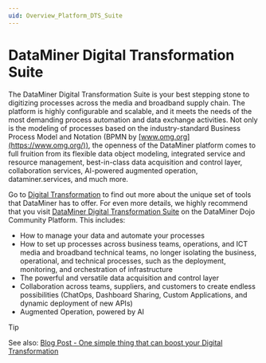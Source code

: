 ```yaml
---
uid: Overview_Platform_DTS_Suite
---
```


# DataMiner Digital Transformation Suite

The DataMiner Digital Transformation Suite is your best stepping stone to digitizing processes across the media and broadband supply chain. The platform is highly configurable and scalable, and it meets the needs of the most demanding process automation and data exchange activities. Not only is the modeling of processes based on the industry-standard Business Process Model and Notation (BPMN by [www.omg.org](https://www.omg.org/)), the openness of the DataMiner platform comes to full fruition from its flexible data object modeling, integrated service and resource management, best-in-class data acquisition and control layer, collaboration services, AI-powered augmented operation, dataminer.services, and much more.

Go to [Digital Transformation](https://skyline.be/digital-transformation) to find out more about the unique set of tools that DataMiner has to offer. For even more details, we highly recommend that you visit [DataMiner Digital Transformation Suite](https://community.dataminer.services/solution/digital-transformation-suite/) on the DataMiner Dojo Community Platform. This includes:

- How to manage your data and automate your processes
- How to set up processes across business teams, operations, and ICT media and broadband technical teams, no longer isolating the business, operational, and technical processes, such as the deployment, monitoring, and orchestration of infrastructure
- The powerful and versatile data acquisition and control layer
- Collaboration across teams, suppliers, and customers to create endless possibilities (ChatOps, Dashboard Sharing, Custom Applications, and dynamic deployment of new APIs)
- Augmented Operation, powered by AI

> [!TIP]
> See also: [Blog Post - One simple thing that can boost your Digital Transformation](https://skyline.be/skyline/news/one-simple-thing-can-boost-your-digital-transformation)
